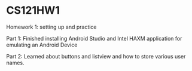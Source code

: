 # CS121HW1
Homework 1: setting up and practice

Part 1: Finished installing Android Studio and Intel HAXM application for emulating an Android Device

Part 2: Learned about buttons and listview and how to store various user names.
